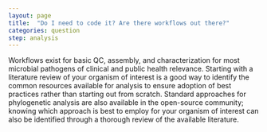```yaml
---
layout: page
title:  "Do I need to code it? Are there workflows out there?"
categories: question
step: analysis
---
```


Workflows exist for basic QC, assembly, and characterization for most microbial pathogens of clinical and public health relevance. Starting with a literature review of your organism of interest is a good way to identify the common resources available for analysis to ensure adoption of best practices rather than starting out from scratch. Standard approaches for phylogenetic analysis are also available in the open-source community; knowing which approach is best to employ for your organism of interest can also be identified through a thorough review of the available literature.